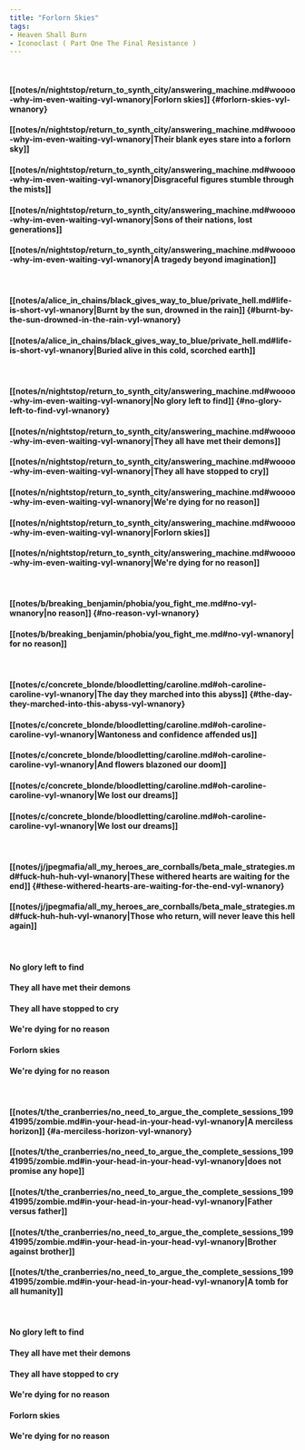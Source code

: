 ```yaml
---
title: "Forlorn Skies"
tags:
- Heaven Shall Burn
- Iconoclast ( Part One The Final Resistance )
---
```

&nbsp;
#### [[notes/n/nightstop/return_to_synth_city/answering_machine.md#woooo-why-im-even-waiting-vyl-wnanory|Forlorn skies]] {#forlorn-skies-vyl-wnanory}
#### [[notes/n/nightstop/return_to_synth_city/answering_machine.md#woooo-why-im-even-waiting-vyl-wnanory|Their blank eyes stare into a forlorn sky]]
#### [[notes/n/nightstop/return_to_synth_city/answering_machine.md#woooo-why-im-even-waiting-vyl-wnanory|Disgraceful figures stumble through the mists]]
#### [[notes/n/nightstop/return_to_synth_city/answering_machine.md#woooo-why-im-even-waiting-vyl-wnanory|Sons of their nations, lost generations]]
#### [[notes/n/nightstop/return_to_synth_city/answering_machine.md#woooo-why-im-even-waiting-vyl-wnanory|A tragedy beyond imagination]]
&nbsp;
#### [[notes/a/alice_in_chains/black_gives_way_to_blue/private_hell.md#life-is-short-vyl-wnanory|Burnt by the sun, drowned in the rain]] {#burnt-by-the-sun-drowned-in-the-rain-vyl-wnanory}
#### [[notes/a/alice_in_chains/black_gives_way_to_blue/private_hell.md#life-is-short-vyl-wnanory|Buried alive in this cold, scorched earth]]
&nbsp;
#### [[notes/n/nightstop/return_to_synth_city/answering_machine.md#woooo-why-im-even-waiting-vyl-wnanory|No glory left to find]] {#no-glory-left-to-find-vyl-wnanory}
#### [[notes/n/nightstop/return_to_synth_city/answering_machine.md#woooo-why-im-even-waiting-vyl-wnanory|They all have met their demons]]
#### [[notes/n/nightstop/return_to_synth_city/answering_machine.md#woooo-why-im-even-waiting-vyl-wnanory|They all have stopped to cry]]
#### [[notes/n/nightstop/return_to_synth_city/answering_machine.md#woooo-why-im-even-waiting-vyl-wnanory|We're dying for no reason]]
#### [[notes/n/nightstop/return_to_synth_city/answering_machine.md#woooo-why-im-even-waiting-vyl-wnanory|Forlorn skies]]
#### [[notes/n/nightstop/return_to_synth_city/answering_machine.md#woooo-why-im-even-waiting-vyl-wnanory|We're dying for no reason]]
&nbsp;
#### [[notes/b/breaking_benjamin/phobia/you_fight_me.md#no-vyl-wnanory|no reason]] {#no-reason-vyl-wnanory}
#### [[notes/b/breaking_benjamin/phobia/you_fight_me.md#no-vyl-wnanory|  for no reason]]
&nbsp;
#### [[notes/c/concrete_blonde/bloodletting/caroline.md#oh-caroline-caroline-vyl-wnanory|The day they marched into this abyss]] {#the-day-they-marched-into-this-abyss-vyl-wnanory}
#### [[notes/c/concrete_blonde/bloodletting/caroline.md#oh-caroline-caroline-vyl-wnanory|Wantoness and confidence affended us]]
#### [[notes/c/concrete_blonde/bloodletting/caroline.md#oh-caroline-caroline-vyl-wnanory|And flowers blazoned our doom]]
#### [[notes/c/concrete_blonde/bloodletting/caroline.md#oh-caroline-caroline-vyl-wnanory|We lost our dreams]]
#### [[notes/c/concrete_blonde/bloodletting/caroline.md#oh-caroline-caroline-vyl-wnanory|We lost our dreams]]
&nbsp;
#### [[notes/j/jpegmafia/all_my_heroes_are_cornballs/beta_male_strategies.md#fuck-huh-huh-vyl-wnanory|These withered hearts are waiting for the end]] {#these-withered-hearts-are-waiting-for-the-end-vyl-wnanory}
#### [[notes/j/jpegmafia/all_my_heroes_are_cornballs/beta_male_strategies.md#fuck-huh-huh-vyl-wnanory|Those who return, will never leave this hell again]]
&nbsp;
#### No glory left to find
#### They all have met their demons
#### They all have stopped to cry
#### We're dying for no reason
#### Forlorn skies
#### We're dying for no reason
&nbsp;
#### [[notes/t/the_cranberries/no_need_to_argue_the_complete_sessions_19941995/zombie.md#in-your-head-in-your-head-vyl-wnanory|A merciless horizon]] {#a-merciless-horizon-vyl-wnanory}
#### [[notes/t/the_cranberries/no_need_to_argue_the_complete_sessions_19941995/zombie.md#in-your-head-in-your-head-vyl-wnanory|does not promise any hope]]
#### [[notes/t/the_cranberries/no_need_to_argue_the_complete_sessions_19941995/zombie.md#in-your-head-in-your-head-vyl-wnanory|Father versus father]]
#### [[notes/t/the_cranberries/no_need_to_argue_the_complete_sessions_19941995/zombie.md#in-your-head-in-your-head-vyl-wnanory|Brother against brother]]
#### [[notes/t/the_cranberries/no_need_to_argue_the_complete_sessions_19941995/zombie.md#in-your-head-in-your-head-vyl-wnanory|A tomb for all humanity]]
&nbsp;
#### No glory left to find
#### They all have met their demons
#### They all have stopped to cry
#### We're dying for no reason
#### Forlorn skies
#### We're dying for no reason

